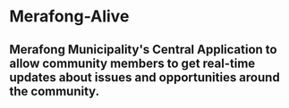 # Merafong-Alive
## Merafong Municipality's Central Application to allow community members to get real-time updates about issues and opportunities around the community.
